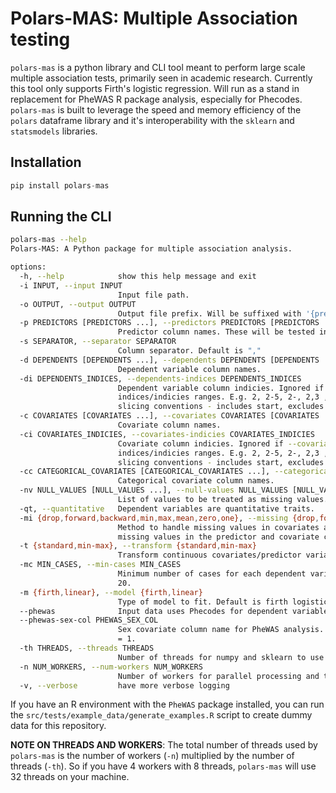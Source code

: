 # Polars-MAS: Multiple Association testing

`polars-mas` is a python library and CLI tool meant to perform large scale multiple association tests, primarily seen in academic research. Currently this tool only supports Firth's logistic regression. Will run as a stand in replacement for PheWAS R package analysis, especially for Phecodes. `polars-mas` is built to leverage the speed and memory efficiency of the `polars` dataframe library and it's interoperability with the `sklearn` and `statsmodels` libraries.  

## Installation
```python
pip install polars-mas
```

## Running the CLI
```bash
polars-mas --help
Polars-MAS: A Python package for multiple association analysis.

options:
  -h, --help            show this help message and exit
  -i INPUT, --input INPUT
                        Input file path.
  -o OUTPUT, --output OUTPUT
                        Output file prefix. Will be suffixed with '{predictor}.csv'.
  -p PREDICTORS [PREDICTORS ...], --predictors PREDICTORS [PREDICTORS ...]
                        Predictor column names. These will be tested independently
  -s SEPARATOR, --separator SEPARATOR
                        Column separator. Default is ","
  -d DEPENDENTS [DEPENDENTS ...], --dependents DEPENDENTS [DEPENDENTS ...]
                        Dependent variable column names.
  -di DEPENDENTS_INDICES, --dependents-indices DEPENDENTS_INDICES
                        Dependent variable column indicies. Ignored if --dependents is used. Accepts comma separated list of
                        indices/indicies ranges. E.g. 2, 2-5, 2-, 2,3 , 2,5-8, 2,8- are all valid. Range follows python
                        slicing conventions - includes start, excludes end.
  -c COVARIATES [COVARIATES ...], --covariates COVARIATES [COVARIATES ...]
                        Covariate column names.
  -ci COVARIATES_INDICIES, --covariates-indicies COVARIATES_INDICIES
                        Covariate column indicies. Ignored if --covariates is used. Accepts comma separated list of
                        indices/indicies ranges. E.g. 2, 2-5, 2-, 2,3 , 2,5-8, 2,8- are all valid. Range follows python
                        slicing conventions - includes start, excludes end.
  -cc CATEGORICAL_COVARIATES [CATEGORICAL_COVARIATES ...], --categorical-covariates CATEGORICAL_COVARIATES [CATEGORICAL_COVARIATES ...]
                        Categorical covariate column names.
  -nv NULL_VALUES [NULL_VALUES ...], --null-values NULL_VALUES [NULL_VALUES ...]
                        List of values to be treated as missing values. Default is None (normal polars option).
  -qt, --quantitative   Dependent variables are quantitative traits.
  -mi {drop,forward,backward,min,max,mean,zero,one}, --missing {drop,forward,backward,min,max,mean,zero,one}
                        Method to handle missing values in covariates and predictor variables. If not specified, rows with
                        missing values in the predictor and covariate columns will be dropped.
  -t {standard,min-max}, --transform {standard,min-max}
                        Transform continuous covariates/predictor variables. Default is no transformation.
  -mc MIN_CASES, --min-cases MIN_CASES
                        Minimum number of cases for each dependent variable. Only applied when not --quantitative. Default is
                        20.
  -m {firth,linear}, --model {firth,linear}
                        Type of model to fit. Default is firth logistic regression.
  --phewas              Input data uses Phecodes for dependent variables.
  --phewas-sex-col PHEWAS_SEX_COL
                        Sex covariate column name for PheWAS analysis. Default = 'sex'. Must be coded as male = 0 and female
                        = 1.
  -th THREADS, --threads THREADS
                        Number of threads for numpy and sklearn to use within each worker.
  -n NUM_WORKERS, --num-workers NUM_WORKERS
                        Number of workers for parallel processing and threads available to Polars. Default is number of CPUs.
  -v, --verbose         have more verbose logging
```
If you have an R environment with the `PheWAS` package installed, you can run the `src/tests/example_data/generate_examples.R` script to create dummy data for this repository. 

**NOTE ON THREADS AND WORKERS**: The total number of threads used by `polars-mas` is the number of workers (`-n`) multiplied by the number of threads (`-th`). So if you have 4 workers with 8 threads, `polars-mas` will use 32 threads on your machine. 
